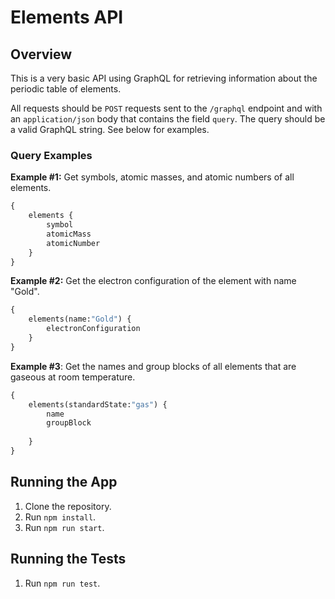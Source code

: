 # Elements API

## Overview

This is a very basic API using GraphQL for retrieving information about the periodic table of elements.

All requests should be `POST` requests sent to the `/graphql` endpoint and with an `application/json` body 
that contains the field `query`. The query should be a valid GraphQL string. See below for examples.

### Query Examples

**Example #1:** Get symbols, atomic masses, and atomic numbers of all elements.

```graphql
{
    elements {
        symbol
        atomicMass
        atomicNumber
    }
}
```

**Example #2:** Get the electron configuration of the element with name "Gold".

```graphql
{
    elements(name:"Gold") {
        electronConfiguration
    }
}
```

**Example #3**: Get the names and group blocks of all elements that are gaseous at room temperature.

```graphql
{
    elements(standardState:"gas") {
        name
        groupBlock
        
    }
}
```

## Running the App

1. Clone the repository.
2. Run `npm install`.
3. Run `npm run start`.

## Running the Tests

1. Run `npm run test`.
